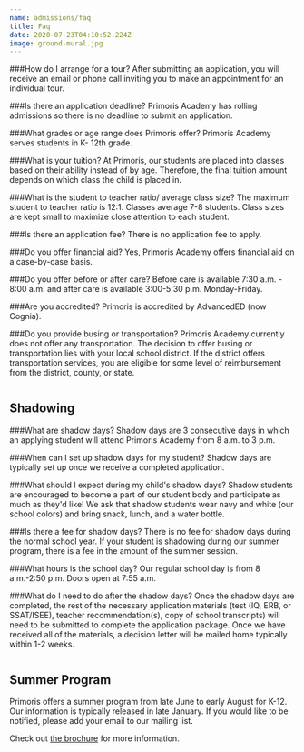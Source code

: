 ```yaml
---
name: admissions/faq
title: Faq
date: 2020-07-23T04:10:52.224Z
image: ground-mural.jpg
---
```

\###How do I arrange for a tour?
After submitting an application, you will receive an email or phone call inviting you to make an appointment for an individual tour.

\###Is there an application deadline?
Primoris Academy has rolling admissions so there is no deadline to submit an application.

\###What grades or age range does Primoris offer?
Primoris Academy serves students in K- 12th grade.

\###What is your tuition?
At Primoris, our students are placed into classes based on their ability instead of by age. Therefore, the final tuition amount depends on which class the child is placed in. 

\###What is the student to teacher ratio/ average class size?
The maximum student to teacher ratio is 12:1. Classes average 7-8 students. Class sizes are kept small to maximize close attention to each student.

\###Is there an application fee?
There is no application fee to apply.

\###Do you offer financial aid?
Yes, Primoris Academy offers financial aid on a case-by-case basis.

\###Do you offer before or after care?
Before care is available 7:30 a.m. - 8:00 a.m. and after care is available 3:00-5:30 p.m. Monday-Friday.

\###Are you accredited?
Primoris is accredited by AdvancedED (now Cognia).

\###Do you provide busing or transportation?
Primoris Academy currently does not offer any transportation. The decision to offer busing or transportation lies with your local school district. If the district offers transportation services, you are eligible for some level of reimbursement from the district, county, or state.

<h2 style="margin-top:2em">Shadowing</h2>

\###What are shadow days?
Shadow days are 3 consecutive days in which an applying student will attend Primoris Academy from 8 a.m. to 3 p.m.

\###When can I set up shadow days for my student?
Shadow days are typically set up once we receive a completed application. 

\###What should I expect during my child's shadow days?
Shadow students are encouraged to become a part of our student body and participate as much as they'd like! We ask that shadow students wear navy and white (our school colors) and bring snack, lunch, and a water bottle.

\###Is there a fee for shadow days?
There is no fee for shadow days during the normal school year. If your student is shadowing during our summer program, there is a fee in the amount of the summer session.

\###What hours is the school day?
Our regular school day is from 8 a.m.-2:50 p.m. Doors open at 7:55 a.m.

\###What do I need to do after the shadow days?
Once the shadow days are completed, the rest of the necessary application materials (test (IQ, ERB, or SSAT/ISEE), teacher recommendation(s), copy of school transcripts) will need to be submitted to complete the application package. Once we have received all of the materials, a decision letter will be mailed home typically within 1-2 weeks.

<h2 style="margin-top:2em">Summer Program</h2>
Primoris offers a summer program from late June to early August for K-12. Our information is typically released in late January. If you would like to be notified, please add your email to our mailing list.

Check out [the brochure](/img/SummerProgram2021.pdf) for more information.